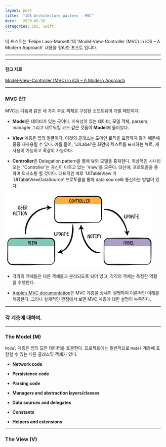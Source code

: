 ```yaml
---
layout: post
title:  "iOS Architecture pattern - MVC"
date:   2020-08-26
categories: iOS, Swift
---
```


이 포스트는 'Felipe Laso-Marsetti'의 'Model-View-Controller (MVC) in iOS – A Modern Approach' 내용을 정리한 포스트 입니다.

- - -
- - -

#### 참고 자료

[Model-View-Controller (MVC) in iOS – A Modern Approach](https://www.raywenderlich.com/1000705-model-view-controller-mvc-in-ios-a-modern-approach)

- - -

### MVC 란?

MVC는 다음과 같은 세 가지 주요 객체로 구성된 소프트웨어 개발 패턴이다.

- **Model**은 데이터가 있는 곳이다. 지속성이 있는 데이터, 모델 객체, parsers, manager 그리고 네트워킹 코드 같은 것들이 **Model**에 들어있다.

- **View** 계층은 앱의 얼굴이다. 이것의 클래스는 도메인 로직을 포함하지 않기 때문에 종종 재사용될 수 있다. 예를 들어, 'UILabel'은 화면에 텍스트를 표시하는 뷰로, 재사용이 가능하고 확장이 가능하다.

- **Controller**은 Delegation pattern을 통해 뷰와 모델을 중재한다. 이상적인 시나리오는, 'Controller'는 자신이 다루고 있는 'View'를 모른다. 대신에, 프로토콜을 통하여 의사소통 할 것이다. 대표적인 예로 'UITableView'가 'UITableViewDataSource' 프로토콜을 통해 data source와 통신하는 방법이 있다.

<img alt="MVC-pattern" src="https://github.com/VincentGeranium/VincentGeranium.github.io/blob/master/assets/img/MVC-pattern.png?raw=true" title="MVC-pattern">

- 각각의 객체들은 다른 객체들과 분리되도록 되어 있고, 각각의 객체는 특정한 역활을 수행한다.

- [Apple’s MVC documentation](https://developer.apple.com/library/archive/documentation/General/Conceptual/CocoaEncyclopedia/Model-View-Controller/Model-View-Controller.html)은 MVC 계층을 상세히 설명하여 이론적인 이해를 제공한다. 그러나 실제적인 관점에서 보면 MVC 계층에 대한 설명이 부족하다.

- - -

### 각 계층에 대하여.

- - -

### The Model (M)

`Model` 계층은 앱의 모든 데이터를 포괄한다. 프로젝트에는 일반적으로 `Model` 계층에 포함할 수 있는 다른 클래스및 객체가 있다.

- **Network code**

- **Persistence code**

- **Parsing code**

- **Managers and abstraction layers/classes**

- **Data sources and delegates**

- **Constants**

- **Helpers and extensions**

- - -

### The View (V)



